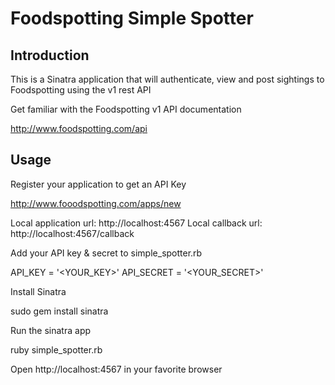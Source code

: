 # Foodspotting Simple Spotter #


## Introduction ## 

This is a Sinatra application that will authenticate, view and post sightings to Foodspotting using the v1 rest API

Get familiar with the Foodspotting v1 API documentation

http://www.foodspotting.com/api


## Usage ##

Register your application to get an API Key

http://www.fooodspotting.com/apps/new

Local application url: http://localhost:4567
Local callback url: http://localhost:4567/callback


Add your API key & secret to simple_spotter.rb

  API_KEY = '<YOUR_KEY>'
  API_SECRET = '<YOUR_SECRET>'


Install Sinatra

  sudo gem install sinatra


Run the sinatra app

  ruby simple_spotter.rb


Open http://localhost:4567 in your favorite browser